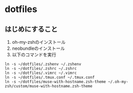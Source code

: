 dotfiles
========

## はじめにすること

1. oh-my-zshのインストール
2. neobundleのインストール
3. 以下のコマンドを実行

```
ln -s ~/dotfiles/.zshenv ~/.zshenv
ln -s ~/dotfiles/.zshrc ~/.zshrc
ln -s ~/dotfiles/.vimrc ~/.vimrc
ln -s ~/dotfiles/.tmux.conf ~/.tmux.conf
ln -s ~/dotfiles/muse-with-hostname.zsh-theme ~/.oh-my-zsh/custom/muse-with-hostname.zsh-theme
```

